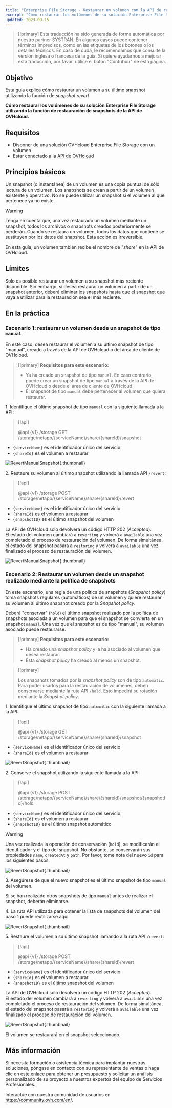```yaml
---
title: "Enterprise File Storage - Restaurar un volumen con la API de restauración de snapshots"
excerpt: "Cómo restaurar los volúmenes de su solución Enterprise File Storage gracias a la funcionalidad de restauración de snapshots que ofrece la API de OVHcloud"
updated: 2023-09-15
---
```


> [!primary]
> Esta traducción ha sido generada de forma automática por nuestro partner SYSTRAN. En algunos casos puede contener términos imprecisos, como en las etiquetas de los botones o los detalles técnicos. En caso de duda, le recomendamos que consulte la versión inglesa o francesa de la guía. Si quiere ayudarnos a mejorar esta traducción, por favor, utilice el botón "Contribuir" de esta página.
>

## Objetivo

Esta guía explica cómo restaurar un volumen a su último snapshot utilizando la función de *snapshot revert*.

**Cómo restaurar los volúmenes de su solución Enterprise File Storage utilizando la función de restauración de snapshots de la API de OVHcloud.**

## Requisitos

- Disponer de una solución OVHcloud Enterprise File Storage con un volumen
- Estar conectado a la [API de OVHcloud](https://api.ovh.com/)

## Principios básicos

Un snapshot (o instantánea) de un volumen es una copia puntual de sólo lectura de un volumen.
Los snapshots se crean a partir de un volumen existente y operativo. No se puede utilizar un snapshot si el volumen al que pertenece ya no existe.

> [!warning]
>
> Tenga en cuenta que, una vez restaurado un volumen mediante un snapshot, todos los archivos o snapshots creados posteriormente se perderán. Cuando se restaura un volumen, todos los datos que contiene se sustituyen por los datos del snapshot. Esta acción es irreversible.
>

En esta guía, un volumen también recibe el nombre de "*share*" en la API de OVHcloud.

## Límites

Solo es posible restaurar un volumen a su snapshot más reciente disponible. Sin embargo, si desea restaurar un volumen a partir de un snapshot anterior, deberá eliminar los snapshots hasta que el snapshot que vaya a utilizar para la restauración sea el más reciente.

## En la práctica

### Escenario 1: restaurar un volumen desde un snapshot de tipo `manual`

En este caso, desea restaurar el volumen a su último snapshot de tipo "manual", creado a través de la API de OVHcloud o del área de cliente de OVHcloud.

> [!primary]
> **Requisitos para este escenario:**
>
> - Ya ha creado un snapshot de tipo `manual`. En caso contrario, puede crear un snapshot de tipo `manual` a través de la API de OVHcloud o desde el área de cliente de OVHcloud.
> - El snapshot de tipo `manual` debe pertenecer al volumen que quiera restaurar.

1\. Identifique el último snapshot de tipo `manual` con la siguiente llamada a la API:

> [!api]
>
> @api {v1} /storage GET /storage/netapp/{serviceName}/share/{shareId}/snapshot
>

- `{serviceName}` es el identificador único del servicio
- `{shareId}` es el volumen a restaurar 

![RevertManualSnapshot](use_case_1_step_1.png){.thumbnail}

2\. Restaure su volumen al último snapshot utilizando la llamada API `/revert`: 

> [!api]
>
> @api {v1} /storage POST /storage/netapp/{serviceName}/share/{shareId}/revert
>

- `{serviceName}` es el identificador único del servicio
- `{shareId}` es el volumen a restaurar
- `{snapshotID}` es el último snapshot del volumen

La API de OVHcloud solo devolverá un código HTTP 202 (*Accepted*).<br>
El estado del volumen cambiará a `reverting` y volverá a `available` una vez completado el proceso de restauración del volumen. De forma simultánea, el estado del snapshot pasará a `restoring` y volverá a `available` una vez finalizado el proceso de restauración del volumen.

![RevertManualSnapshot](use_case_1_step_2.png){.thumbnail}

### Escenario 2: Restaurar un volumen desde un snapshot realizado mediante la política de snapshots

En este escenario, una regla de una política de snapshots (*Snapshot policy*) toma snapshots regulares (automáticos) de un volumen y quiere restaurar su volumen al último snapshot creado por la *Snapshot policy*.

Deberá "conservar" (`hold`) el último snapshot realizado por la política de snapshots asociada a un volumen para que el snapshot se convierta en un snapshot `manual`. Una vez que el snapshot es de tipo "manual", su volumen asociado puede restaurarse.

> [!primary]
> **Requisitos para este escenario:**
>
> - Ha creado una *snapshot policy* y la ha asociado al volumen que desea restaurar.
> - Esta *snapshot policy* ha creado al menos un snapshot.

> [!primary]
>
> Los snapshots tomados por la *snapshot policy* son de tipo `automatic`. Para poder usarlos para la restauración de volúmenes, deben conservarse mediante la ruta API `/hold`. Esto impedirá su rotación mediante la *Snapshot policy*.
>

1\. Identifique el último snapshot de tipo `automatic` con la siguiente llamada a la API:

> [!api]
>
> @api {v1} /storage GET /storage/netapp/{serviceName}/share/{shareId}/snapshot
>

- `{serviceName}` es el identificador único del servicio
- `{shareId}` es el volumen a restaurar

![RevertSnapshot](use_case_2_step_1.png){.thumbnail}

2\. Conserve el snapshot utilizando la siguiente llamada a la API: 

> [!api]
>
> @api {v1} /storage POST /storage/netapp/{serviceName}/share/{shareId}/snapshot/{snapshotId}/hold

- `{serviceName}` es el identificador único del servicio
- `{shareId}` es el volumen a restaurar
- `{snapshotID}` es el último snapshot automático

> [!warning]
>
> Una vez realizada la operación de conservación (`hold`), se modificarán el identificador y el tipo del snapshot. No obstante, se conservarán sus propiedades `name`, `createdAt` y `path`. Por favor, tome nota del nuevo `id` para los siguientes pasos.
>

![RevertSnapshot](use_case_2_step_2.png){.thumbnail}

3\. Asegúrese de que el nuevo snapshot es el último snapshot de tipo `manual` del volumen.

Si se han realizado otros snapshots de tipo `manual` antes de realizar el snapshot, deberán eliminarse.

4\. La ruta API utilizada para obtener la lista de snapshots del volumen del paso 1 puede reutilizarse aquí.

![RevertSnapshot](use_case_2_step_3.png){.thumbnail}

5\. Restaure el volumen a su último snapshot llamando a la ruta API `/revert`:

> [!api]
>
> @api {v1} /storage POST /storage/netapp/{serviceName}/share/{shareId}/revert
>

- `{serviceName}` es el identificador único del servicio
- `{shareId}` es el volumen a restaurar
- `{snapshotID}` es el último snapshot del volumen

La API de OVHcloud solo devolverá un código HTTP 202 (*Accepted*).<br>
El estado del volumen cambiará a `reverting` y volverá a `available` una vez completado el proceso de restauración del volumen. De forma simultánea, el estado del snapshot pasará a `restoring` y volverá a `available` una vez finalizado el proceso de restauración del volumen.

![RevertSnapshot](use_case_2_step_4.png){.thumbnail}

El volumen se restaurará en el snapshot seleccionado.

## Más información <a name="go-further"></a>

Si necesita formación o asistencia técnica para implantar nuestras soluciones, póngase en contacto con su representante de ventas o haga clic en [este enlace](https://www.ovhcloud.com/es-es/professional-services/) para obtener un presupuesto y solicitar un análisis personalizado de su proyecto a nuestros expertos del equipo de Servicios Profesionales.

Interactúe con nuestra comunidad de usuarios en <https://community.ovh.com/en/>.
